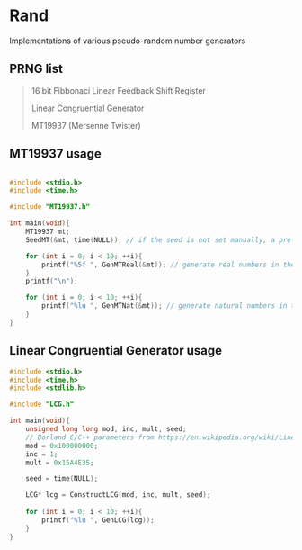 # Rand
Implementations of various pseudo-random number generators


## PRNG list
> 16 bit Fibbonaci Linear Feedback Shift Register
>
> Linear Congruential Generator
>
> MT19937 (Mersenne Twister)

## MT19937 usage
```c

#include <stdio.h>
#include <time.h>

#include "MT19937.h"

int main(void){
    MT19937 mt;
    SeedMT(&mt, time(NULL)); // if the seed is not set manually, a pre-determined seed will be used (4357 by default)

    for (int i = 0; i < 10; ++i){
        printf("%5f ", GenMTReal(&mt)); // generate real numbers in the interval [0, 1]
    }
    printf("\n");

    for (int i = 0; i < 10; ++i){
        printf("%lu ", GenMTNat(&mt)); // generate natural numbers in the interval [0, 2^w - 1]
    }
}

```
## Linear Congruential Generator usage
```c
#include <stdio.h>
#include <time.h>
#include <stdlib.h>

#include "LCG.h"

int main(void){
    unsigned long long mod, inc, mult, seed;
    // Borland C/C++ parameters from https://en.wikipedia.org/wiki/Linear_congruential_generator
    mod = 0x100000000;
    inc = 1;
    mult = 0x15A4E35;

    seed = time(NULL);

    LCG* lcg = ConstructLCG(mod, inc, mult, seed);
    
    for (int i = 0; i < 10; ++i){
        printf("%lu ", GenLCG(lcg));
    }
}

```
